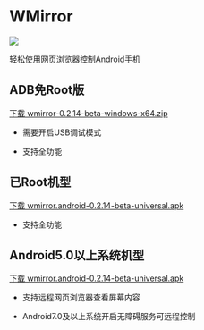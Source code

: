 # WMirror

[![](https://img.shields.io/badge/WMirror-v0.2.14-green.svg)](https://champyin.com)

轻松使用网页浏览器控制Android手机


## ADB免Root版

[下载 wmirror-0.2.14-beta-windows-x64.zip](https://github.com/tuuzed/WMirror/releases/download/v0.2.14/wmirror-0.2.14-beta-windows-x64.zip)

- 需要开启USB调试模式

- 支持全功能


## 已Root机型

[下载 wmirror.android-0.2.14-beta-universal.apk](https://github.com/tuuzed/WMirror/releases/download/v0.2.14/wmirror.android-0.2.14-beta-universal.apk)

- 支持全功能

## Android5.0以上系统机型

[下载 wmirror.android-0.2.14-beta-universal.apk](https://github.com/tuuzed/WMirror/releases/download/v0.2.14/wmirror.android-0.2.14-beta-universal.apk)

- 支持远程网页浏览器查看屏幕内容

- Android7.0及以上系统开启无障碍服务可远程控制


